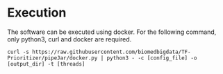 # Execution

The software can be executed using docker. For the following command, only python3, curl and docker are required.

```{bash, warning=FALSE, message=FALSE}
curl -s https://raw.githubusercontent.com/biomedbigdata/TF-Prioritizer/pipeJar/docker.py | python3 - -c [config_file] -o [output_dir] -t [threads]
```